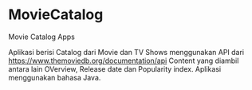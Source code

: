 # MovieCatalog
Movie Catalog Apps

Aplikasi berisi Catalog dari Movie dan TV Shows menggunakan API dari https://www.themoviedb.org/documentation/api
Content yang diambil antara lain OVerview, Release date dan Popularity index.
Aplikasi menggunakan bahasa Java.
